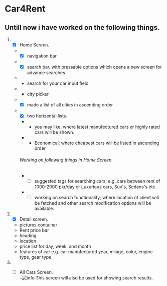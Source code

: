 # Car4Rent
## Untill now i have worked on the following things.

1. - [x] Home Screen.  
   - - [x] navigation bar  
   - - [x] search bar. with pressable options which opens a new screen for advance searches.  
   - - search for your car input field  
   - - city picker
   - - [x] made a list of all cities in ascending order 
   - - [x] two horizental lists.  
     - - you may like: where latest manufectured cars or highly rated cars will be shown.  
     - - Economical: where cheapest cars will be listed in ascending order
     
     ###### Working on following things in Home Screen.  
     - - [ ] suggested tags for searching cars; e.g. cars between rent of 1000-2000 pkr/day  or Luxurious cars, Suv's, Sedans's etc.
     - - [ ] working on search functionality; where location of client will be fetched and other search modification options will be available.  
  
2. - [x] Detail screen.  
    - pictures container
    - Rent price bar
    - heading
    - location
    - price list for day, week, and month
    - features of car e.g. car manufectured year, milage, color, engine type, gear type
 
 3. - [ ] All Cars Screen.  
     -![info](https://www.vappingo.com/word-blog/wp-content/uploads/2011/02/exclamation_mark.png) This screen will also be used for showing search results.
     
